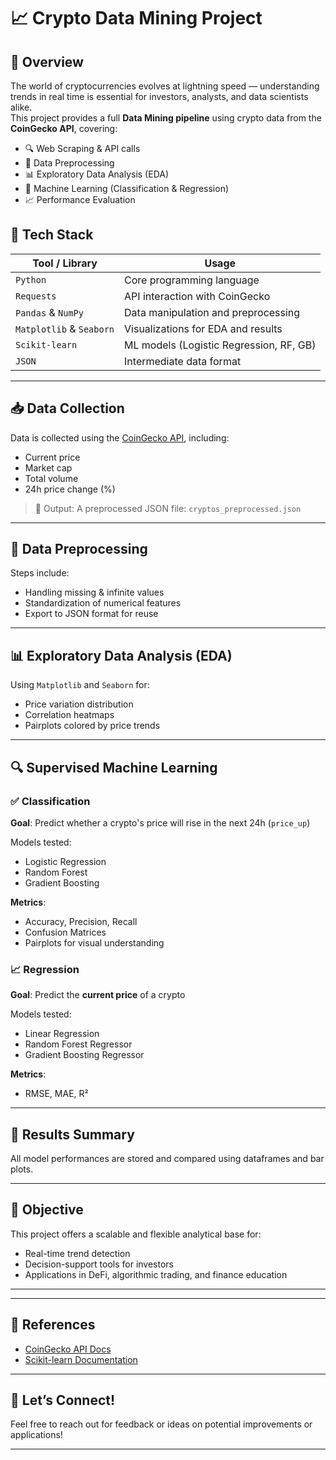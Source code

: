# 📈 Crypto Data Mining Project

## 🚀 Overview
The world of cryptocurrencies evolves at lightning speed — understanding trends in real time is essential for investors, analysts, and data scientists alike.  
This project provides a full **Data Mining pipeline** using crypto data from the **CoinGecko API**, covering:

- 🔍 Web Scraping & API calls  
- 🧹 Data Preprocessing  
- 📊 Exploratory Data Analysis (EDA)  
- 🤖 Machine Learning (Classification & Regression)  
- 📈 Performance Evaluation  

## 🧰 Tech Stack
| Tool / Library        | Usage                                     |
|-----------------------|-------------------------------------------|
| `Python`              | Core programming language                 |
| `Requests`            | API interaction with CoinGecko            |
| `Pandas` & `NumPy`    | Data manipulation and preprocessing       |
| `Matplotlib` & `Seaborn` | Visualizations for EDA and results     |
| `Scikit-learn`        | ML models (Logistic Regression, RF, GB)   |
| `JSON`                | Intermediate data format                  |

---

## 📥 Data Collection

Data is collected using the [CoinGecko API](https://www.coingecko.com/en/api), including:
- Current price
- Market cap
- Total volume
- 24h price change (%)

> 📂 Output: A preprocessed JSON file: `cryptos_preprocessed.json`

---

## 🧼 Data Preprocessing
Steps include:
- Handling missing & infinite values
- Standardization of numerical features
- Export to JSON format for reuse

---

## 📊 Exploratory Data Analysis (EDA)
Using `Matplotlib` and `Seaborn` for:
- Price variation distribution
- Correlation heatmaps
- Pairplots colored by price trends

---

## 🔍 Supervised Machine Learning

### ✅ Classification
**Goal**: Predict whether a crypto's price will rise in the next 24h (`price_up`)

Models tested:
- Logistic Regression
- Random Forest
- Gradient Boosting

**Metrics**:
- Accuracy, Precision, Recall
- Confusion Matrices
- Pairplots for visual understanding

### 📈 Regression
**Goal**: Predict the **current price** of a crypto

Models tested:
- Linear Regression
- Random Forest Regressor
- Gradient Boosting Regressor

**Metrics**:
- RMSE, MAE, R²

---

## 📌 Results Summary
All model performances are stored and compared using dataframes and bar plots.

---

## 🎯 Objective
This project offers a scalable and flexible analytical base for:
- Real-time trend detection
- Decision-support tools for investors
- Applications in DeFi, algorithmic trading, and finance education

---

---

## 🔗 References
- [CoinGecko API Docs](https://www.coingecko.com/en/api/documentation)
- [Scikit-learn Documentation](https://scikit-learn.org/stable/documentation.html)

---

## 🤝 Let’s Connect!
Feel free to reach out for feedback or ideas on potential improvements or applications!

---
